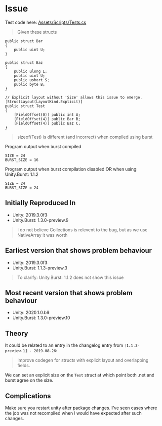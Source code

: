 # Issue

Test code here: [Assets/Scripts/Tests.cs](Assets/Scripts/Tests.cs)

> Given these structs

```
public struct Bar
{
    public uint U;
}

public struct Baz
{
    public ulong L;
    public uint U;
    public ushort S;
    public byte B;
}

// Explicit layout without 'Size' allows this issue to emerge.
[StructLayout(LayoutKind.Explicit)]
public struct Test
{
    [FieldOffset(0)] public int A;
    [FieldOffset(4)] public Bar B;
    [FieldOffset(4)] public Baz C;
}
```

> sizeof(Test) is different (and incorrect) when compiled using burst

Program output when burst compiled

```
SIZE = 24
BURST_SIZE = 16
```

Program output when burst compilation disabled OR when using Unity.Burst: 1.1.2

```
SIZE = 24
BURST_SIZE = 24
```


## Initially Reproduced In

- Unity: 2019.3.0f3
- Unity.Burst: 1.3.0-preview.9

> I do not believe Collections is relevent to the bug, but as we use NativeArray it was worth


## Earliest version that shows problem behaviour

- Unity: 2019.3.0f3
- Unity.Burst: 1.1.3-preview.3

> To clarify: Unity.Burst: 1.1.2 does not show this issue


## Most recent version that shows problem behaviour

- Unity: 2020.1.0.b6
- Unity.Burst: 1.3.0-preview.10


## Theory

It could be related to an entry in the changelog entry from `[1.1.3-preview.1] - 2019-08-26`:

> Improve codegen for structs with explicit layout and overlapping fields.

We can set an explicit size on the `Test` struct at which point both .net and burst agree on the size.


## Complications

Make sure you restart unity after package changes. I've seen cases where the job was not recompiled when I would have expected after such changes.
